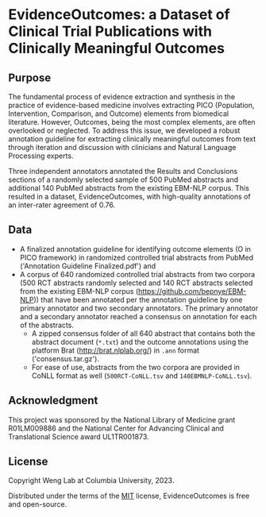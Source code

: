 # EvidenceOutcomes: a Dataset of Clinical Trial Publications with Clinically Meaningful Outcomes

## Purpose

The fundamental process of evidence extraction and synthesis in the practice of evidence-based medicine involves extracting PICO (Population, Intervention, Comparison, and Outcome) elements from biomedical literature. However, Outcomes, being the most complex elements, are often overlooked or neglected. To address this issue, we developed a robust annotation guideline for extracting clinically meaningful outcomes from text through iteration and discussion with clinicians and Natural Language Processing experts. 

Three independent annotators annotated the Results and Conclusions sections of a randomly selected sample of 500 PubMed abstracts and additional 140 PubMed abstracts from the existing EBM-NLP corpus. This resulted in a dataset, EvidenceOutcomes, with high-quality annotations of an inter-rater agreement of 0.76.


## Data

* A finalized annotation guideline for identifying outcome elements (O in PICO framework) in randomized controlled trial abstracts from PubMed ('Annotation Guideline Finalized.pdf') and 
* A corpus of 640 randomized controlled trial abstracts from two corpora (500 RCT abstracts randomly selected and 140 RCT abstracts selected from the existing EBM-NLP corpus (https://github.com/bepnye/EBM-NLP)) that have been annotated per the annotation guideline by one primary annotator and two secondary annotators. The primary annotator and a secondary annotator reached a consensus on annotation for each of the abstracts. 
  * A zipped consensus folder of all 640 abstract that contains both the abstract document (`*.txt`) and the outcome annotations using the platform Brat (http://brat.nlplab.org/) in `.ann` format ('consensus.tar.gz').
  * For ease of use, abstracts from the two corpora are provided in CoNLL format as well  (`500RCT-CoNLL.tsv` and `140EBMNLP-CoNLL.tsv`).

## Acknowledgment

This project was sponsored by the National Library of Medicine grant R01LM009886 and the National Center for Advancing Clinical and Translational Science award UL1TR001873.

## License

Copyright Weng Lab at Columbia University, 2023.

Distributed under the terms of the [MIT](https://github.com/bionlplab/medtext/blob/master/LICENSE) license, 
EvidenceOutcomes is free and open-source.
